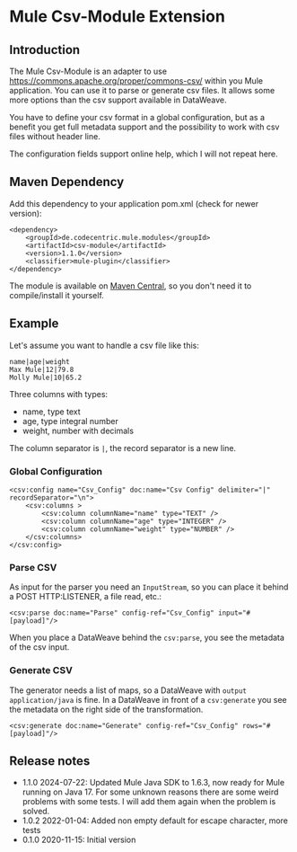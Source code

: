 # Mule Csv-Module Extension

## Introduction

The Mule Csv-Module is an adapter to use https://commons.apache.org/proper/commons-csv/ within you Mule application. 
You can use it to parse or generate csv files. It allows some more options than the csv support available in DataWeave.

You have to define your csv format in a global configuration, but as a benefit you get full metadata support and
the possibility to work with csv files without header line. 

The configuration fields support online help, which I will not repeat here.  

## Maven Dependency

Add this dependency to your application pom.xml (check for newer version):

```
<dependency>
	<groupId>de.codecentric.mule.modules</groupId>
	<artifactId>csv-module</artifactId>
	<version>1.1.0</version>
	<classifier>mule-plugin</classifier>
</dependency>
```

The module is available on [Maven Central](https://mvnrepository.com/), so you don't need it to compile/install it yourself.

## Example

Let's assume you want to handle a csv file like this:

```
name|age|weight
Max Mule|12|79.8
Molly Mule|10|65.2
```

Three columns with types:
* name, type text
* age, type integral number
* weight, number with decimals

The column separator is `|`, the record separator is a new line.

### Global Configuration

```
<csv:config name="Csv_Config" doc:name="Csv Config" delimiter="|" recordSeparator="\n">
	<csv:columns >
		<csv:column columnName="name" type="TEXT" />
		<csv:column columnName="age" type="INTEGER" />
		<csv:column columnName="weight" type="NUMBER" />
	</csv:columns>
</csv:config>
```

### Parse CSV

As input for the parser you need an `InputStream`, so you can place it behind a POST HTTP:LISTENER, a file read, etc.:

```
<csv:parse doc:name="Parse" config-ref="Csv_Config" input="#[payload]"/>
```

When you place a DataWeave behind the `csv:parse`, you see the metadata of the csv input.

### Generate CSV

The generator needs a list of maps, so a DataWeave with `output application/java` is fine. In a DataWeave in front
of a `csv:generate` you see the metadata on the right side of the transformation.

```
<csv:generate doc:name="Generate" config-ref="Csv_Config" rows="#[payload]"/>
```

## Release notes

* 1.1.0 2024-07-22: Updated Mule Java SDK to 1.6.3, now ready for Mule running on Java 17.
  For some unknown reasons there are some weird problems with some tests. I will add them again
  when the problem is solved.
* 1.0.2 2022-01-04: Added non empty default for escape character, more tests
* 0.1.0 2020-11-15: Initial version 
